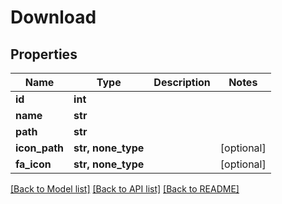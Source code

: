 # Download


## Properties
Name | Type | Description | Notes
------------ | ------------- | ------------- | -------------
**id** | **int** |  | 
**name** | **str** |  | 
**path** | **str** |  | 
**icon_path** | **str, none_type** |  | [optional] 
**fa_icon** | **str, none_type** |  | [optional] 

[[Back to Model list]](../#documentation-for-models) [[Back to API list]](../#documentation-for-api-endpoints) [[Back to README]](../)


